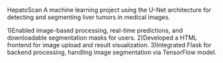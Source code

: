 HepatoScan 
A machine learning project using the U-Net architecture for detecting and segmenting liver tumors in medical  images.

1)Enabled image-based processing, real-time predictions, and downloadable segmentation masks for users.
2)Developed a HTML frontend for image upload and result visualization. 
3)Integrated Flask for backend processing, handling image segmentation via TensorFlow model. 
